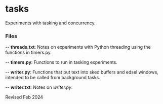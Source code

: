 
tasks
=====

Experiments with tasking and concurrency.

### Files ###

-- **threads.txt**: Notes on experiments with Python threading using the
   functions in timers.py.

-- **timers.py**: Functions to run in tasking experiments.

-- **writer.py**: Functions that put text into sked buffers and edsel windows,
             intended to be called from background tasks.

-- **writer.txt**:  Notes on *writer.py*.


Revised Feb 2024


